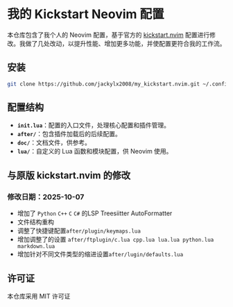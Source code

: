 # 我的 Kickstart Neovim 配置

本仓库包含了我个人的 Neovim 配置，基于官方的 [kickstart.nvim](https://github.com/nvim-lua/kickstart.nvim) 配置进行修改。我做了几处改动，以提升性能、增加更多功能，并使配置更符合我的工作流。

## 安装

```bash
git clone https://github.com/jackylx2008/my_kickstart.nvim.git ~/.config/nvim
```

## 配置结构

- **`init.lua`**：配置的入口文件，处理核心配置和插件管理。
- **`after/`**：包含插件加载后的后续配置。
- **`doc/`**：文档文件，供参考。
- **`lua/`**：自定义的 Lua 函数和模块配置，供 Neovim 使用。

## 与原版 kickstart.nvim 的修改

### 修改日期：2025-10-07

- 增加了 `Python` `C++` `C` `C#` 的LSP Treesiitter AutoFormatter
- 文件结构重构
- 调整了快捷键配置`after/plugin/keymaps.lua`
- 增加调整了的设置 `after/ftplugin/c.lua cpp.lua lua.lua python.lua markdown.lua`
- 增加针对不同文件类型的缩进设置`after/lugin/defaults.lua`

## 许可证

本仓库采用 MIT 许可证
